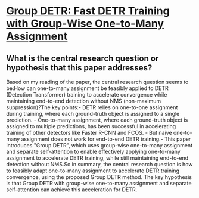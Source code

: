 # [Group DETR: Fast DETR Training with Group-Wise One-to-Many Assignment](https://arxiv.org/abs/2207.13085)

## What is the central research question or hypothesis that this paper addresses?

Based on my reading of the paper, the central research question seems to be:How can one-to-many assignment be feasibly applied to DETR (Detection Transformer) training to accelerate convergence while maintaining end-to-end detection without NMS (non-maximum suppression)?The key points:- DETR relies on one-to-one assignment during training, where each ground-truth object is assigned to a single prediction. - One-to-many assignment, where each ground-truth object is assigned to multiple predictions, has been successful in accelerating training of other detectors like Faster R-CNN and FCOS. - But naive one-to-many assignment does not work for end-to-end DETR training.- This paper introduces "Group DETR", which uses group-wise one-to-many assignment and separate self-attention to enable effectively applying one-to-many assignment to accelerate DETR training, while still maintaining end-to-end detection without NMS.So in summary, the central research question is how to feasibly adapt one-to-many assignment to accelerate DETR training convergence, using the proposed Group DETR method. The key hypothesis is that Group DETR with group-wise one-to-many assignment and separate self-attention can achieve this acceleration for DETR.

